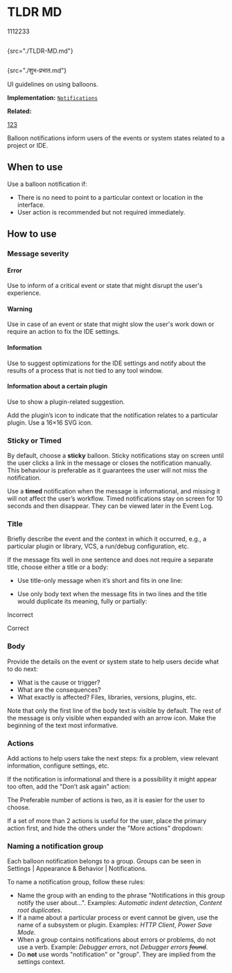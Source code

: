 # TLDR MD

1112233

```
```

{src="./TLDR-MD.md"}

```
```

{src="./शुभ-प्रभात.md"}

<link-summary>UI guidelines on using balloons.</link-summary>

<tldr>

**Implementation:** [`Notifications`](Empty-XML-Topic.topic)

**Related:** [](Writerside.topic#first-app)

</tldr>

[123](Writerside.topic#first-app)

Balloon notifications inform users of the events or system states related to a project or IDE.


## When to use

Use a balloon notification if:

* There is no need to point to a particular context or location in the interface.
* User action is recommended but not required immediately.


## How to use

### Message severity

#### Error

Use to inform of a critical event or state that might disrupt the user's experience.


#### Warning

Use in case of an event or state that might slow the user's work down or require an action to fix the IDE settings.


#### Information

Use to suggest optimizations for the IDE settings and notify about the results of a process that is not tied to any tool window.


#### Information about a certain plugin

Use to show a plugin-related suggestion.

Add the plugin’s icon to indicate that the notification relates to a particular plugin. Use a 16×16 SVG icon.


### Sticky or Timed

By default, choose a **sticky** balloon. Sticky notifications stay on screen until the user clicks a link in the message or closes the notification manually.
This behaviour is preferable as it guarantees the user will not miss the notification.

Use a **timed** notification when the message is informational, and missing it will not affect the user’s workflow.
Timed notifications stay on screen for 10 seconds and then disappear.
They can be viewed later in the <control>Event Log</control>.

### Title

Briefly describe the event and the context in which it occurred, e.g., a particular plugin or library, VCS, a run/debug configuration, etc.


If the message fits well in one sentence and does not require a separate title, choose either a title or a body:

* Use title-only message when it’s short and fits in one line:


* Use only body text when the message fits in two lines and the title would duplicate its meaning, fully or partially:

<format color="Red" style="bold">Incorrect</format>


<format color="Green" style="bold">Correct</format>

### Body

Provide the details on the event or system state to help users decide what to do next:

* What is the cause or trigger?
* What are the consequences?
* What exactly is affected? Files, libraries, versions, plugins, etc.

Note that only the first line of the body text is visible by default. The rest of the message is only visible when expanded with an arrow icon.
Make the beginning of the text most informative.


### Actions

Add actions to help users take the next steps: fix a problem, view relevant information, configure settings, etc.

If the notification is informational and there is a possibility it might appear too often, add the "Don’t ask again" action:


The Preferable number of actions is two, as it is easier for the user to choose.

If a set of more than 2 actions is useful for the user, place the primary action first, and hide the others under the "More actions" dropdown:

### Naming a notification group

Each balloon notification belongs to a group. Groups can be seen in <ui-path>Settings | Appearance & Behavior | Notifications</ui-path>.

To name a notification group, follow these rules:

* Name the group with an ending to the phrase "Notifications in this group notify the user about…". Examples: _Automatic indent detection_, _Content root duplicates_.
* If a name about a particular process or event cannot be given, use the name of a subsystem or plugin. Examples: _HTTP Client_, _Power Save Mode_.
* When a group contains notifications about errors or problems, do not use a verb. Example: _Debugger errors_, not _Debugger errors ~~found~~_.
* Do **not** use words "notification" or "group". They are implied from the settings context.

